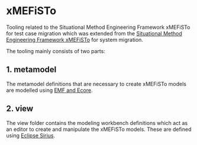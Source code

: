 # xMEFiSTo

Tooling related to the Situational Method Engineering Framework xMEFiSTo for test case migration which was extended from the [Situational Method Engineering Framework xMEFiSTo](https://nbn-resolving.de/urn:nbn:de:hbz:466:2-24824) for system migration.

The tooling mainly consists of two parts:

## 1. metamodel
The metamodel definitions that are necessary to create xMEFiSTo models are modelled using [EMF and Ecore](https://en.wikipedia.org/wiki/Eclipse_Modeling_Framework).

## 2. view
The view folder contains the modeling workbench definitions which act as an editor to create and manipulate the xMEFiSTo models. These are defined using [Eclipse Sirius](https://www.eclipse.org/sirius/).
